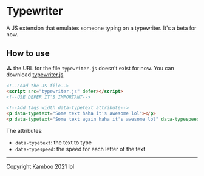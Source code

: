 # Typewriter
A JS extension that emulates someone typing on a typewriter. It's a beta for now.

## How to use
:warning: the URL for the file `typewriter.js` doesn't exist for now. You can download [typewriter.js](https://github.com/MichLLLLL/typewriter/blob/main/typewriter.js)
```html
<!--Load the JS file-->
<script src="typewriter.js" defer></script>
<!--USE DEFER IT'S IMPORTANT-->

<!--Add tags width data-typetext attribute-->
<p data-typetext="Some text haha it's awesome lol"></p>
<p data-typetext="Some text again haha it's awesome lol" data-typespeed="80"></p>
```

The attributes:
* `data-typetext`: the text to type
* `data-typespeed`: the speed for each letter of the text

------------------------------
Copyright Kamboo 2021 lol
